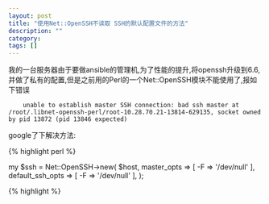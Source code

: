 ```yaml
---
layout: post
title: "使用Net::OpenSSH不读取 SSH的默认配置文件的方法"
description: ""
category: 
tags: []
---
```



我的一台服务器由于要做ansible的管理机,为了性能的提升,将openssh升级到6.6,并做了私有的配置,但是之前用的Perl的一个Net::OpenSSH模块不能使用了,报如下错误

        unable to establish master SSH connection: bad ssh master at /root/.libnet-openssh-perl/root-10.28.70.21-13814-629135, socket owned by pid 13872 (pid 13846 expected)

google了下解决方法:

{% highlight perl %}

my $ssh = Net::OpenSSH->new(
    $host,
    master_opts      => [ -F => '/dev/null' ],
    default_ssh_opts => [ -F => '/dev/null' ],
);

{% highlight %}
